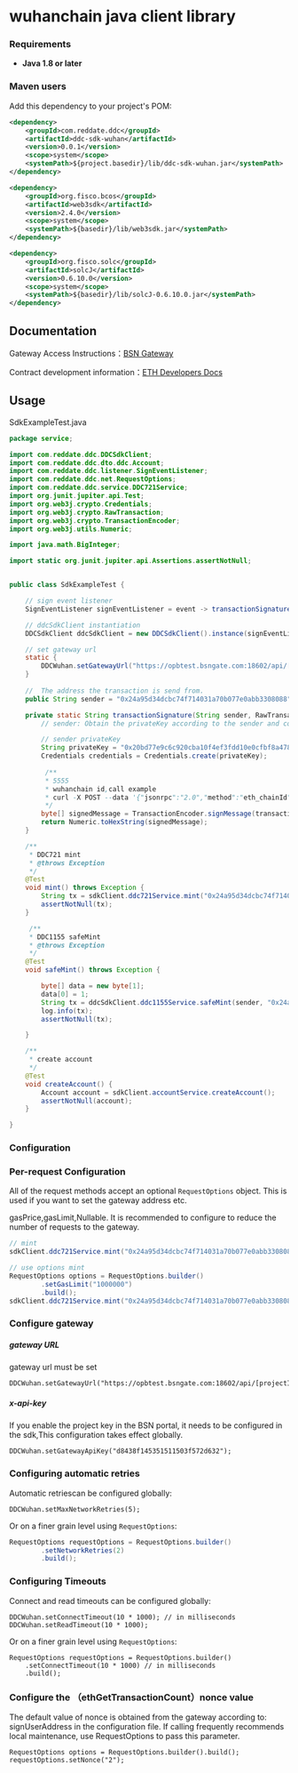 # wuhanchain java client library



### Requirements

-   **Java 1.8 or later**



### Maven users

Add this dependency to your project's POM:

```xml
<dependency>
    <groupId>com.reddate.ddc</groupId>
    <artifactId>ddc-sdk-wuhan</artifactId>
    <version>0.0.1</version>
    <scope>system</scope>
    <systemPath>${project.basedir}/lib/ddc-sdk-wuhan.jar</systemPath>
</dependency>

<dependency>
    <groupId>org.fisco.bcos</groupId>
    <artifactId>web3sdk</artifactId>
    <version>2.4.0</version>
    <scope>system</scope>
    <systemPath>${basedir}/lib/web3sdk.jar</systemPath>
</dependency>

<dependency>
    <groupId>org.fisco.solc</groupId>
    <artifactId>solcJ</artifactId>
    <version>0.6.10.0</version>
    <scope>system</scope>
    <systemPath>${basedir}/lib/solcJ-0.6.10.0.jar</systemPath>
</dependency>
```

## Documentation

Gateway Access Instructions：[BSN Gateway](https://bsnbase.com/static/tmpFile/bzsc/openper/7-3-3.html)

Contract development information：[ETH Developers Docs](https://ethereum.org/zh/developers/docs/)

## Usage

SdkExampleTest.java

```java
package service;

import com.reddate.ddc.DDCSdkClient;
import com.reddate.ddc.dto.ddc.Account;
import com.reddate.ddc.listener.SignEventListener;
import com.reddate.ddc.net.RequestOptions;
import com.reddate.ddc.service.DDC721Service;
import org.junit.jupiter.api.Test;
import org.web3j.crypto.Credentials;
import org.web3j.crypto.RawTransaction;
import org.web3j.crypto.TransactionEncoder;
import org.web3j.utils.Numeric;

import java.math.BigInteger;

import static org.junit.jupiter.api.Assertions.assertNotNull;


public class SdkExampleTest {

    // sign event listener
    SignEventListener signEventListener = event -> transactionSignature(event.getSender(), event.getRawTransaction());

    // ddcSdkClient instantiation
    DDCSdkClient ddcSdkClient = new DDCSdkClient().instance(signEventListener);

    // set gateway url
    static {
        DDCWuhan.setGatewayUrl("https://opbtest.bsngate.com:18602/api/[projectId]/rpc");
    }
    
    //  The address the transaction is send from.
    public String sender = "0x24a95d34dcbc74f714031a70b077e0abb3308088";

    private static String transactionSignature(String sender, RawTransaction transaction) {
        // sender: Obtain the privateKey according to the sender and complete its signature

        // sender privateKey
        String privateKey = "0x20bd77e9c6c920cba10f4ef3fdd10e0cfbf8a4781292d8c8d61e37458445888";
        Credentials credentials = Credentials.create(privateKey);
        
         /**
         * 5555
         * wuhanchain id,call example
         * curl -X POST --data '{"jsonrpc":"2.0","method":"eth_chainId","params":[],"id":1}'
         */
        byte[] signedMessage = TransactionEncoder.signMessage(transaction, 5555, credentials);
        return Numeric.toHexString(signedMessage);
    }

    /**
     * DDC721 mint
     * @throws Exception
     */
    @Test
    void mint() throws Exception {
        String tx = sdkClient.ddc721Service.mint("0x24a95d34dcbc74f714031a70b077e0abb3308088", "ddcURI");
        assertNotNull(tx);
    }

	 /**
     * DDC1155 safeMint
     * @throws Exception
     */    
    @Test
    void safeMint() throws Exception {

        byte[] data = new byte[1];
        data[0] = 1;
        String tx = ddcSdkClient.ddc1155Service.safeMint(sender, "0x24a95d34dcbc74f714031a70b077e0abb3308088", BigInteger.TEN, "Token-R88821", data);
        log.info(tx);
        assertNotNull(tx);            

    }

    /**
     * create account
     */
    @Test
    void createAccount() {
        Account account = sdkClient.accountService.createAccount();
        assertNotNull(account);
    }

}
```



### Configuration

### Per-request Configuration

All of the request methods accept an optional `RequestOptions` object. This is used if you want to set the gateway address etc.

gasPrice,gasLimit,Nullable. It is recommended to configure to reduce the number of requests to the gateway.

```java
// mint
sdkClient.ddc721Service.mint("0x24a95d34dcbc74f714031a70b077e0abb3308088", "ddcURI");

// use options mint
RequestOptions options = RequestOptions.builder()
        .setGasLimit("1000000")
        .build();
sdkClient.ddc721Service.mint("0x24a95d34dcbc74f714031a70b077e0abb3308088", "ddcURI",options);
```



### Configure gateway

##### gateway URL

gateway url must be set

```
DDCWuhan.setGatewayUrl("https://opbtest.bsngate.com:18602/api/[projectId]/rpc");
```

##### x-api-key

If you enable the project key in the BSN portal, it needs to be configured in the sdk,This configuration takes effect globally.

```
DDCWuhan.setGatewayApiKey("d8438f145351511503f572d632");
```



### Configuring automatic retries

Automatic retriescan be configured globally:

```
DDCWuhan.setMaxNetworkRetries(5);
```

Or on a finer grain level using `RequestOptions`:

```java
RequestOptions requestOptions = RequestOptions.builder()
        .setNetworkRetries(2)
        .build();
```



### Configuring Timeouts

Connect and read timeouts can be configured globally:

```
DDCWuhan.setConnectTimeout(10 * 1000); // in milliseconds
DDCWuhan.setReadTimeout(10 * 1000);
```

Or on a finer grain level using `RequestOptions`:

```
RequestOptions requestOptions = RequestOptions.builder()
    .setConnectTimeout(10 * 1000) // in milliseconds
    .build();
```



### Configure the （ethGetTransactionCount）nonce value

The default value of nonce is obtained from the gateway according to: signUserAddress in the configuration file. If calling frequently recommends local maintenance, use RequestOptions to pass this parameter.

```
RequestOptions options = RequestOptions.builder().build();
requestOptions.setNonce("2");
```

